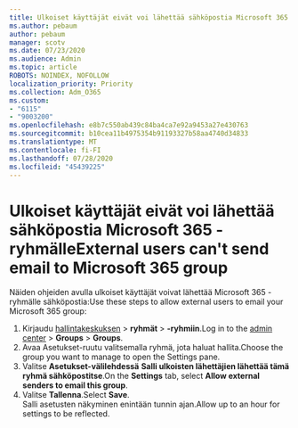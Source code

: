 ```yaml
---
title: Ulkoiset käyttäjät eivät voi lähettää sähköpostia Microsoft 365 -ryhmälle
ms.author: pebaum
author: pebaum
manager: scotv
ms.date: 07/23/2020
ms.audience: Admin
ms.topic: article
ROBOTS: NOINDEX, NOFOLLOW
localization_priority: Priority
ms.collection: Adm_O365
ms.custom:
- "6115"
- "9003200"
ms.openlocfilehash: e8b7c550ab439c84ba4ca7e92a9453a27e430763
ms.sourcegitcommit: b10cea11b4975354b91193327b58aa4740d34833
ms.translationtype: MT
ms.contentlocale: fi-FI
ms.lasthandoff: 07/28/2020
ms.locfileid: "45439225"
---
```

# <a name="external-users-cant-send-email-to-microsoft-365-group"></a><span data-ttu-id="69ec2-102">Ulkoiset käyttäjät eivät voi lähettää sähköpostia Microsoft 365 -ryhmälle</span><span class="sxs-lookup"><span data-stu-id="69ec2-102">External users can't send email to Microsoft 365 group</span></span>

<span data-ttu-id="69ec2-103">Näiden ohjeiden avulla ulkoiset käyttäjät voivat lähettää Microsoft 365 -ryhmälle sähköpostia:</span><span class="sxs-lookup"><span data-stu-id="69ec2-103">Use these steps to allow external users to email your Microsoft 365 group:</span></span>

1. <span data-ttu-id="69ec2-104">Kirjaudu [hallintakeskuksen](https://admin.microsoft.com/)  >  **ryhmät**  >  **-ryhmiin**.</span><span class="sxs-lookup"><span data-stu-id="69ec2-104">Log in to the [admin center](https://admin.microsoft.com/) > **Groups** > **Groups**.</span></span>
2. <span data-ttu-id="69ec2-105">Avaa Asetukset-ruutu valitsemalla ryhmä, jota haluat hallita.</span><span class="sxs-lookup"><span data-stu-id="69ec2-105">Choose the group you want to manage to open the Settings pane.</span></span>
3. <span data-ttu-id="69ec2-106">Valitse **Asetukset-välilehdessä** **Salli ulkoisten lähettäjien lähettää tämä ryhmä sähköpostitse**.</span><span class="sxs-lookup"><span data-stu-id="69ec2-106">On the **Settings** tab, select **Allow external senders to email this group**.</span></span>
4. <span data-ttu-id="69ec2-107">Valitse **Tallenna**.</span><span class="sxs-lookup"><span data-stu-id="69ec2-107">Select **Save**.</span></span></br>
    <span data-ttu-id="69ec2-108">Salli asetusten näkyminen enintään tunnin ajan.</span><span class="sxs-lookup"><span data-stu-id="69ec2-108">Allow up to an hour for settings to be reflected.</span></span> 
